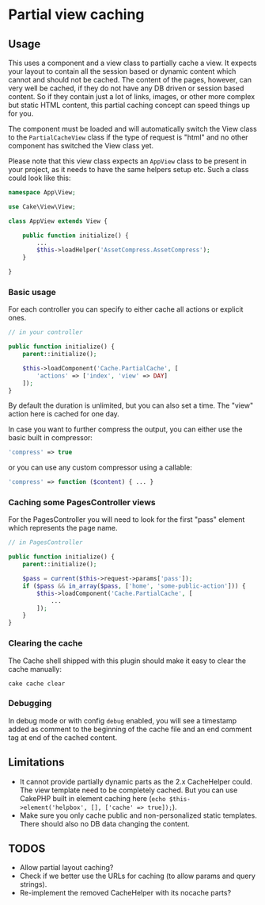 # Partial view caching

## Usage
This uses a component and a view class to partially cache a view.
It expects your layout to contain all the session based or dynamic content which cannot and should not be cached.
The content of the pages, however, can very well be cached, if they do not have any DB driven or session based content.
So if they contain just a lot of links, images, or other more complex but static HTML content, this partial caching concept
can speed things up for you.

The component must be loaded and will automatically switch the View class to the `PartialCacheView` class
if the type of request is "html" and no other component has switched the View class yet.

Please note that this view class expects an `AppView` class to be present in your project, as it needs to have
the same helpers setup etc. Such a class could look like this:
```php
namespace App\View;

use Cake\View\View;

class AppView extends View {

	public function initialize() {
		...
		$this->loadHelper('AssetCompress.AssetCompress');
	}

}
```

### Basic usage
For each controller you can specify to either cache all actions or explicit ones.

```php
// in your controller

public function initialize() {
	parent::initialize();

	$this->loadComponent('Cache.PartialCache', [
		'actions' => ['index', 'view' => DAY]
	]);
}
```
By default the duration is unlimited, but you can also set a time. The "view" action here is cached for one day.

In case you want to further compress the output, you can either use the basic built in compressor:
```php
'compress' => true
```
or you can use any custom compressor using a callable:
```php
'compress' => function ($content) { ... }
```

### Caching some PagesController views
For the PagesController you will need to look for the first "pass" element which represents the page name.

```php
// in PagesController

public function initialize() {
	parent::initialize();

	$pass = current($this->request->params['pass']);
	if ($pass && in_array($pass, ['home', 'some-public-action'])) {
		$this->loadComponent('Cache.PartialCache', [
			...
		]);
	}
}
```


### Clearing the cache

The Cache shell shipped with this plugin should make it easy to clear the cache manually:
```
cake cache clear
```


### Debugging
In debug mode or with config `debug` enabled, you will see a timestamp added as comment to the beginning of the cache file
and an end comment tag at end of the cached content.

## Limitations
- It cannot provide partially dynamic parts as the 2.x CacheHelper could. The view template need to be completely cached.
But you can use CakePHP built in element caching here (`echo $this->element('helpbox', [], ['cache' => true]);`).
- Make sure you only cache public and non-personalized static templates. There should also no DB data changing the content.

## TODOS
- Allow partial layout caching?
- Check if we better use the URLs for caching (to allow params and query strings).
- Re-implement the removed CacheHelper with its nocache parts?
